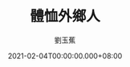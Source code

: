 ---
issue: 415
title: 體恤外鄉人
author: 劉玉蕉
language: 大埔
date: 2021-02-04T00:00:00.000+08:00
topic: 人文
difficulty: 2
wikidata: Q131449218
wikidata_link: https://www.wikidata.org/wiki/Q131449218
author_wikidata_link: https://www.wikidata.org/wiki/undefined
author_wikidata: Q98096359
---